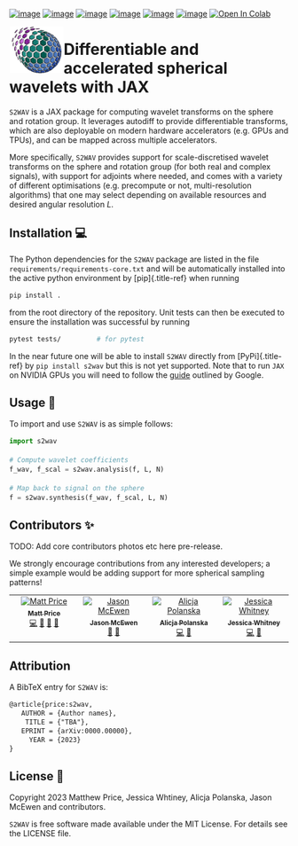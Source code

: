 [![image](https://github.com/astro-informatics/s2wav/actions/workflows/tests.yml/badge.svg?branch=main)](https://github.com/astro-informatics/s2wav/actions/workflows/tests.yml)
[![image](https://readthedocs.org/projects/ansicolortags/badge/?version=latest)](https://astro-informatics.github.io/s2wav)
[![image](https://codecov.io/gh/astro-informatics/s2wav/branch/main/graph/badge.svg?token=ZES6J4K3KZ)](https://codecov.io/gh/astro-informatics/s2wav)
[![image](https://img.shields.io/badge/License-MIT-yellow.svg)](https://opensource.org/licenses/MIT)
[![image](http://img.shields.io/badge/arXiv-xxxx.xxxxx-orange.svg?style=flat)](https://arxiv.org/abs/xxxx.xxxxx)
[![image](https://img.shields.io/badge/code%20style-black-000000.svg)](https://github.com/psf/black)
[![Open In Colab](https://colab.research.google.com/assets/colab-badge.svg)](https://colab.research.google.com/drive/15E64EAQ7TIp2a3cCoXtnNgf7Ud9MYjVq?usp=sharing)

<img align="left" height="85" width="98" src="./docs/assets/sax_logo.png">

# Differentiable and accelerated spherical wavelets with JAX

`S2WAV` is a JAX package for computing wavelet transforms on the sphere
and rotation group. It leverages autodiff to provide differentiable
transforms, which are also deployable on modern hardware accelerators
(e.g. GPUs and TPUs), and can be mapped across multiple accelerators.

More specifically, `S2WAV` provides support for scale-discretised
wavelet transforms on the sphere and rotation group (for both real and
complex signals), with support for adjoints where needed, and comes with
a variety of different optimisations (e.g. precompute or not,
multi-resolution algorithms) that one may select depending on available
resources and desired angular resolution $L$.

## Installation :computer:

The Python dependencies for the `S2WAV` package are listed in the file
`requirements/requirements-core.txt` and will be automatically installed
into the active python environment by [pip]{.title-ref} when running

``` bash
pip install .        
```

from the root directory of the repository. Unit tests can then be
executed to ensure the installation was successful by running

``` bash
pytest tests/         # for pytest
```

In the near future one will be able to install `S2WAV` directly from
[PyPi]{.title-ref} by `pip install s2wav` but this is not yet supported.
Note that to run `JAX` on NVIDIA GPUs you will need to follow the
[guide](https://github.com/google/jax#installation) outlined by Google.

## Usage :rocket:

To import and use `S2WAV` is as simple follows:

``` python
import s2wav 

# Compute wavelet coefficients
f_wav, f_scal = s2wav.analysis(f, L, N)

# Map back to signal on the sphere 
f = s2wav.synthesis(f_wav, f_scal, L, N)
```

## Contributors ✨

TODO: Add core contributors photos etc here pre-release.

We strongly encourage contributions from any interested developers; a
simple example would be adding support for more spherical sampling
patterns!

<!-- ALL-CONTRIBUTORS-LIST:START - Do not remove or modify this section -->
<!-- prettier-ignore-start -->
<!-- markdownlint-disable -->
<table>
  <tbody>
    <tr>
      <td align="center" valign="top" width="14.28%"><a href="https://cosmomatt.github.io"><img src="https://avatars.githubusercontent.com/u/32554533?v=4?s=100" width="100px;" alt="Matt Price"/><br /><sub><b>Matt Price</b></sub></a><br /><a href="https://github.com/astro-informatics/s2wav/commits?author=CosmoMatt" title="Code">💻</a> <a href="https://github.com/astro-informatics/s2wav/pulls?q=is%3Apr+reviewed-by%3ACosmoMatt" title="Reviewed Pull Requests">👀</a> <a href="https://github.com/astro-informatics/s2wav/commits?author=CosmoMatt" title="Documentation">📖</a> <a href="#design-CosmoMatt" title="Design">🎨</a></td>
      <td align="center" valign="top" width="14.28%"><a href="http://www.jasonmcewen.org"><img src="https://avatars.githubusercontent.com/u/3181701?v=4?s=100" width="100px;" alt="Jason McEwen "/><br /><sub><b>Jason McEwen </b></sub></a><br /><a href="https://github.com/astro-informatics/s2wav/pulls?q=is%3Apr+reviewed-by%3Ajasonmcewen" title="Reviewed Pull Requests">👀</a> <a href="#design-jasonmcewen" title="Design">🎨</a></td>
      <td align="center" valign="top" width="14.28%"><a href="https://alicjaap.github.io/"><img src="https://avatars.githubusercontent.com/u/114654380?v=4?s=100" width="100px;" alt="Alicja Polanska"/><br /><sub><b>Alicja Polanska</b></sub></a><br /><a href="https://github.com/astro-informatics/s2wav/commits?author=alicjapolanska" title="Code">💻</a> <a href="https://github.com/astro-informatics/s2wav/pulls?q=is%3Apr+reviewed-by%3Aalicjapolanska" title="Reviewed Pull Requests">👀</a></td>
      <td align="center" valign="top" width="14.28%"><a href="https://github.com/JessWhitney"><img src="https://avatars.githubusercontent.com/u/115358717?v=4?s=100" width="100px;" alt="Jessica Whitney"/><br /><sub><b>Jessica Whitney</b></sub></a><br /><a href="https://github.com/astro-informatics/s2wav/commits?author=JessWhitney" title="Code">💻</a> <a href="https://github.com/astro-informatics/s2wav/pulls?q=is%3Apr+reviewed-by%3AJessWhitney" title="Reviewed Pull Requests">👀</a></td>
    </tr>
  </tbody>
</table>

<!-- markdownlint-restore -->
<!-- prettier-ignore-end -->

<!-- ALL-CONTRIBUTORS-LIST:END -->

## Attribution

A BibTeX entry for `S2WAV` is:

``` 
@article{price:s2wav, 
   AUTHOR = {Author names},
    TITLE = {"TBA"},
   EPRINT = {arXiv:0000.00000},
     YEAR = {2023}
}
```

## License :memo:

Copyright 2023 Matthew Price, Jessica Whtiney, Alicja Polanska, Jason
McEwen and contributors.

`S2WAV` is free software made available under the MIT License. For
details see the LICENSE file.
